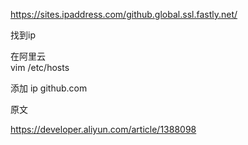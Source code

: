 https://sites.ipaddress.com/github.global.ssl.fastly.net/

找到ip

在阿里云  
vim /etc/hosts

添加 
ip github.com  

原文  

https://developer.aliyun.com/article/1388098

